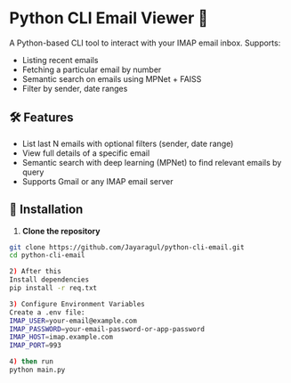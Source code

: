 # Python CLI Email Viewer 📧

A Python-based CLI tool to interact with your IMAP email inbox. Supports:
- Listing recent emails
- Fetching a particular email by number
- Semantic search on emails using MPNet + FAISS
- Filter by sender, date ranges

## 🛠 Features
- List last N emails with optional filters (sender, date range)
- View full details of a specific email
- Semantic search with deep learning (MPNet) to find relevant emails by query
- Supports Gmail or any IMAP email server

## 🚀 Installation

1. **Clone the repository**
```bash
git clone https://github.com/Jayaragul/python-cli-email.git
cd python-cli-email

2) After this
Install dependencies
pip install -r req.txt

3) Configure Environment Variables
Create a .env file:
IMAP_USER=your-email@example.com
IMAP_PASSWORD=your-email-password-or-app-password
IMAP_HOST=imap.example.com
IMAP_PORT=993

4) then run
python main.py


